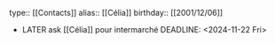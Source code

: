 type:: [[Contacts]]
alias:: [[Célia]]
birthday:: [[2001/12/06]]

- LATER ask [[Célia]] pour intermarché
  DEADLINE: <2024-11-22 Fri>